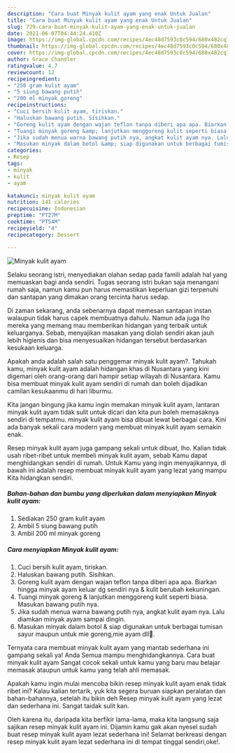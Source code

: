 ```yaml
---
description: "Cara buat Minyak kulit ayam yang enak Untuk Jualan"
title: "Cara buat Minyak kulit ayam yang enak Untuk Jualan"
slug: 729-cara-buat-minyak-kulit-ayam-yang-enak-untuk-jualan
date: 2021-06-07T04:44:24.410Z
image: https://img-global.cpcdn.com/recipes/4ec48d7593c0c594/680x482cq70/minyak-kulit-ayam-foto-resep-utama.jpg
thumbnail: https://img-global.cpcdn.com/recipes/4ec48d7593c0c594/680x482cq70/minyak-kulit-ayam-foto-resep-utama.jpg
cover: https://img-global.cpcdn.com/recipes/4ec48d7593c0c594/680x482cq70/minyak-kulit-ayam-foto-resep-utama.jpg
author: Grace Chandler
ratingvalue: 4.7
reviewcount: 12
recipeingredient:
- "250 gram kulit ayam"
- "5 siung bawang putih"
- "200 ml minyak goreng"
recipeinstructions:
- "Cuci bersih kulit ayam, tiriskan."
- "Haluskan bawang putih. Sisihkan."
- "Goreng kulit ayam dengan wajan teflon tanpa diberi apa apa. Biarkan hingga minyak ayam keluar dg sendiri nya &amp; kulit berubah kekuningan."
- "Tuangi minyak goreng &amp; lanjutkan menggoreng kulit seperti biasa. Masukan bawang putih nya."
- "Jika sudah menua warna bawang putih nya, angkat kulit ayam nya. Lalu diamkan minyak ayam sampai dingin."
- "Masukan minyak dalam botol &amp; siap digunakan untuk berbagai tumisan sayur maupun untuk mie goreng,mie ayam dll💖."
categories:
- Resep
tags:
- minyak
- kulit
- ayam

katakunci: minyak kulit ayam 
nutrition: 141 calories
recipecuisine: Indonesian
preptime: "PT27M"
cooktime: "PT54M"
recipeyield: "4"
recipecategory: Dessert

---
```



![Minyak kulit ayam](https://img-global.cpcdn.com/recipes/4ec48d7593c0c594/680x482cq70/minyak-kulit-ayam-foto-resep-utama.jpg)

Selaku seorang istri, menyediakan olahan sedap pada famili adalah hal yang memuaskan bagi anda sendiri. Tugas seorang istri bukan saja menangani rumah saja, namun kamu pun harus memastikan keperluan gizi terpenuhi dan santapan yang dimakan orang tercinta harus sedap.

Di zaman  sekarang, anda sebenarnya dapat memesan santapan instan walaupun tidak harus capek membuatnya dahulu. Namun ada juga lho mereka yang memang mau memberikan hidangan yang terbaik untuk keluarganya. Sebab, menyajikan masakan yang diolah sendiri akan jauh lebih higienis dan bisa menyesuaikan hidangan tersebut berdasarkan kesukaan keluarga. 



Apakah anda adalah salah satu penggemar minyak kulit ayam?. Tahukah kamu, minyak kulit ayam adalah hidangan khas di Nusantara yang kini digemari oleh orang-orang dari hampir setiap wilayah di Nusantara. Kamu bisa membuat minyak kulit ayam sendiri di rumah dan boleh dijadikan camilan kesukaanmu di hari liburmu.

Kita jangan bingung jika kamu ingin memakan minyak kulit ayam, lantaran minyak kulit ayam tidak sulit untuk dicari dan kita pun boleh memasaknya sendiri di tempatmu. minyak kulit ayam bisa dibuat lewat berbagai cara. Kini ada banyak sekali cara modern yang membuat minyak kulit ayam semakin enak.

Resep minyak kulit ayam juga gampang sekali untuk dibuat, lho. Kalian tidak usah ribet-ribet untuk membeli minyak kulit ayam, sebab Kamu dapat menghidangkan sendiri di rumah. Untuk Kamu yang ingin menyajikannya, di bawah ini adalah resep membuat minyak kulit ayam yang lezat yang mampu Kita hidangkan sendiri.

<!--inarticleads1-->

##### Bahan-bahan dan bumbu yang diperlukan dalam menyiapkan Minyak kulit ayam:

1. Sediakan 250 gram kulit ayam
1. Ambil 5 siung bawang putih
1. Ambil 200 ml minyak goreng




<!--inarticleads2-->

##### Cara menyiapkan Minyak kulit ayam:

1. Cuci bersih kulit ayam, tiriskan.
1. Haluskan bawang putih. Sisihkan.
1. Goreng kulit ayam dengan wajan teflon tanpa diberi apa apa. Biarkan hingga minyak ayam keluar dg sendiri nya &amp; kulit berubah kekuningan.
1. Tuangi minyak goreng &amp; lanjutkan menggoreng kulit seperti biasa. Masukan bawang putih nya.
1. Jika sudah menua warna bawang putih nya, angkat kulit ayam nya. Lalu diamkan minyak ayam sampai dingin.
1. Masukan minyak dalam botol &amp; siap digunakan untuk berbagai tumisan sayur maupun untuk mie goreng,mie ayam dll💖.




Ternyata cara membuat minyak kulit ayam yang mantab sederhana ini gampang sekali ya! Anda Semua mampu menghidangkannya. Cara buat minyak kulit ayam Sangat cocok sekali untuk kamu yang baru mau belajar memasak ataupun untuk kamu yang telah ahli memasak.

Apakah kamu ingin mulai mencoba bikin resep minyak kulit ayam enak tidak ribet ini? Kalau kalian tertarik, yuk kita segera buruan siapkan peralatan dan bahan-bahannya, setelah itu bikin deh Resep minyak kulit ayam yang lezat dan sederhana ini. Sangat taidak sulit kan. 

Oleh karena itu, daripada kita berfikir lama-lama, maka kita langsung saja sajikan resep minyak kulit ayam ini. Dijamin kamu gak akan nyesel sudah buat resep minyak kulit ayam lezat sederhana ini! Selamat berkreasi dengan resep minyak kulit ayam lezat sederhana ini di tempat tinggal sendiri,oke!.


